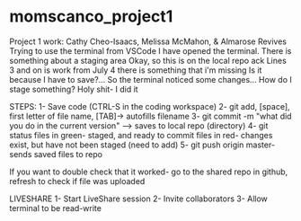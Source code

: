 # momscanco_project1
Project 1 work: Cathy Cheo-Isaacs, Melissa McMahon, & Almarose Revives
Trying to use the terminal from VSCode
I have opened the terminal. There is something about a staging area
Okay, so this is on the local repo
ack
Lines 3 and on is work from July 4
there is something that i'm missing
Is it because I have to save?...
So the terminal noticed some changes...
How do I stage something?
Holy shit- I did it

STEPS:
1- Save code (CTRL-S in the coding workspace)
2- git add, [space], first letter of file name, [TAB]-> autofills filename
3- git commit -m "what did you do in the current version"
--> saves to local repo (directory)
4- git status
files in green- staged, and ready to commit
files in red- changes exist, but have not been staged (need to add)
5- git push origin master- sends saved files to repo

If you want to double check that it worked- go to the shared repo in github, refresh to check if file was uploaded


LIVESHARE
1- Start LiveShare session
2- Invite collaborators
3- Allow terminal to be read-write

